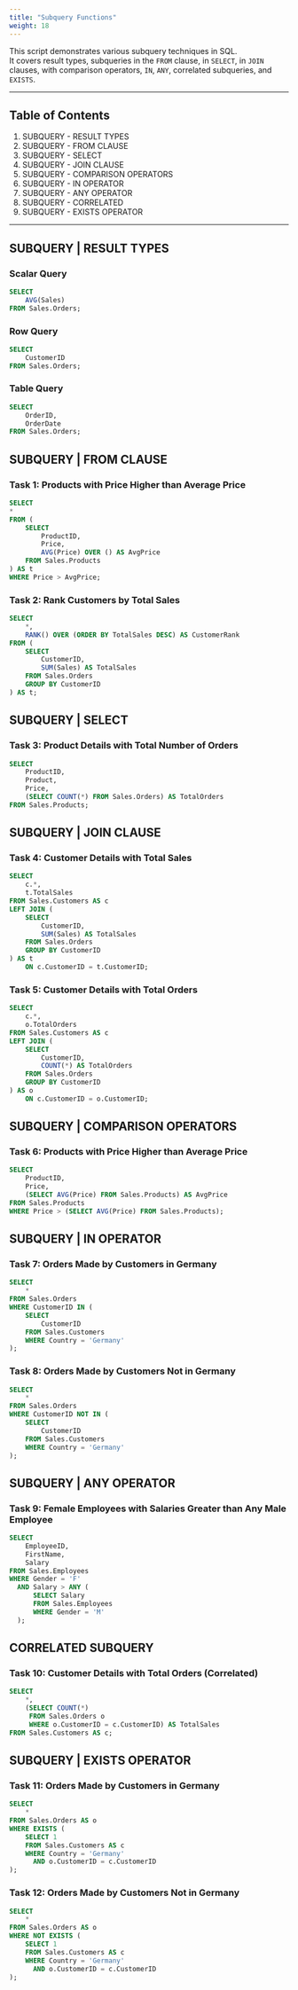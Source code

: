 ```yaml
---
title: "Subquery Functions"
weight: 18
---
```



This script demonstrates various subquery techniques in SQL.  
It covers result types, subqueries in the `FROM` clause, in `SELECT`, in `JOIN` clauses, with comparison operators, `IN`, `ANY`, correlated subqueries, and `EXISTS`.

---

## Table of Contents
1. SUBQUERY - RESULT TYPES  
2. SUBQUERY - FROM CLAUSE  
3. SUBQUERY - SELECT  
4. SUBQUERY - JOIN CLAUSE  
5. SUBQUERY - COMPARISON OPERATORS  
6. SUBQUERY - IN OPERATOR  
7. SUBQUERY - ANY OPERATOR  
8. SUBQUERY - CORRELATED  
9. SUBQUERY - EXISTS OPERATOR  

---

## SUBQUERY | RESULT TYPES

### Scalar Query
```sql
SELECT
    AVG(Sales)
FROM Sales.Orders;
```

### Row Query
```sql
SELECT
    CustomerID
FROM Sales.Orders;
```

### Table Query
```sql
SELECT
    OrderID,
    OrderDate
FROM Sales.Orders;
```

## SUBQUERY | FROM CLAUSE
### Task 1: Products with Price Higher than Average Price
```sql
SELECT
*
FROM (
    SELECT
        ProductID,
        Price,
        AVG(Price) OVER () AS AvgPrice
    FROM Sales.Products
) AS t
WHERE Price > AvgPrice;
```

### Task 2: Rank Customers by Total Sales
```sql
SELECT
    *,
    RANK() OVER (ORDER BY TotalSales DESC) AS CustomerRank
FROM (
    SELECT
        CustomerID,
        SUM(Sales) AS TotalSales
    FROM Sales.Orders
    GROUP BY CustomerID
) AS t;
```

## SUBQUERY | SELECT
### Task 3: Product Details with Total Number of Orders
```sql
SELECT
    ProductID,
    Product,
    Price,
    (SELECT COUNT(*) FROM Sales.Orders) AS TotalOrders
FROM Sales.Products;
```

## SUBQUERY | JOIN CLAUSE
### Task 4: Customer Details with Total Sales
```sql
SELECT
    c.*,
    t.TotalSales
FROM Sales.Customers AS c
LEFT JOIN ( 
    SELECT
        CustomerID,
        SUM(Sales) AS TotalSales
    FROM Sales.Orders
    GROUP BY CustomerID
) AS t
    ON c.CustomerID = t.CustomerID;
```

### Task 5: Customer Details with Total Orders
```sql
SELECT
    c.*,
    o.TotalOrders
FROM Sales.Customers AS c
LEFT JOIN (
    SELECT
        CustomerID,
        COUNT(*) AS TotalOrders
    FROM Sales.Orders
    GROUP BY CustomerID
) AS o
    ON c.CustomerID = o.CustomerID;
```

## SUBQUERY | COMPARISON OPERATORS
### Task 6: Products with Price Higher than Average Price
```sql
SELECT
    ProductID,
    Price,
    (SELECT AVG(Price) FROM Sales.Products) AS AvgPrice
FROM Sales.Products
WHERE Price > (SELECT AVG(Price) FROM Sales.Products);
```

## SUBQUERY | IN OPERATOR
### Task 7: Orders Made by Customers in Germany
```sql
SELECT
    *
FROM Sales.Orders
WHERE CustomerID IN (
    SELECT
        CustomerID
    FROM Sales.Customers
    WHERE Country = 'Germany'
);
```

### Task 8: Orders Made by Customers Not in Germany
```sql
SELECT
    *
FROM Sales.Orders
WHERE CustomerID NOT IN (
    SELECT
        CustomerID
    FROM Sales.Customers
    WHERE Country = 'Germany'
);
```

## SUBQUERY | ANY OPERATOR
### Task 9: Female Employees with Salaries Greater than Any Male Employee
```sql
SELECT
    EmployeeID, 
    FirstName,
    Salary
FROM Sales.Employees
WHERE Gender = 'F'
  AND Salary > ANY (
      SELECT Salary
      FROM Sales.Employees
      WHERE Gender = 'M'
  );
```

## CORRELATED SUBQUERY
### Task 10: Customer Details with Total Orders (Correlated)
```sql
SELECT
    *,
    (SELECT COUNT(*)
     FROM Sales.Orders o
     WHERE o.CustomerID = c.CustomerID) AS TotalSales
FROM Sales.Customers AS c;
```

## SUBQUERY | EXISTS OPERATOR
### Task 11: Orders Made by Customers in Germany
```sql
SELECT
    *
FROM Sales.Orders AS o
WHERE EXISTS (
    SELECT 1
    FROM Sales.Customers AS c
    WHERE Country = 'Germany'
      AND o.CustomerID = c.CustomerID
);
```

### Task 12: Orders Made by Customers Not in Germany
```sql
SELECT
    *
FROM Sales.Orders AS o
WHERE NOT EXISTS (
    SELECT 1
    FROM Sales.Customers AS c
    WHERE Country = 'Germany'
      AND o.CustomerID = c.CustomerID
);
```
